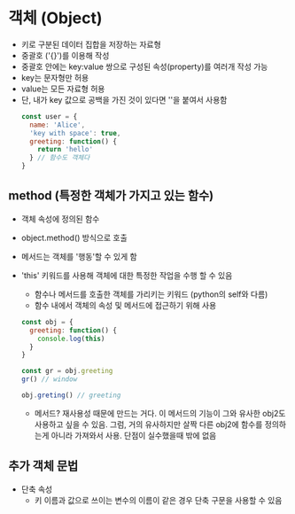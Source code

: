 # 객체 (Object)
- 키로 구분된 데이터 집합을 저장하는 자료형
- 중괄호 ('{}')를 이용해 작성
- 중괄호 안에는 key:value 쌍으로 구성된 속성(property)를 여러개 작성 가능
- key는 문자형만 허용
- value는 모든 자료형 허용
- 단, 내가 key 값으로 공백을 가진 것이 있다면 ''을 붙여서 사용함
  ```javascript
  const user = {
    name: 'Alice',
    'key with space': true,
    greeting: function() {
      return 'hello'
    } // 함수도 객체다
  }
  ```

## method (특정한 객체가 가지고 있는 함수)
- 객체 속성에 정의된 함수
- object.method() 방식으로 호출
- 메서드는 객체를 '행동'할 수 있게 함
- 'this' 키워드를 사용해 객체에 대한 특정한 작업을 수행 할 수 있음
  - 함수나 메서드를 호출한 객체를 가리키는 키워드 (python의 self와 다름)
  - 함수 내에서 객체의 속성 및 메서드에 접근하기 위해 사용 
  ```javascript
  const obj = {
    greeting: function() {
      console.log(this)
    }
  }

  const gr = obj.greeting
  gr() // window

  obj.greting() // greeting
  ```

  - 메서드? 재사용성 때문에 만드는 거다. 이 메서드의 기능이 그와 유사한 obj2도 사용하고 싶을 수 있음. 그럼, 거의 유사하지만 살짝 다른 obj2에 함수를 정의하는게 아니라 가져와서 사용. 단점이 실수했을때 밖에 없음


## 추가 객체 문법
- 단축 속성
  - 키 이름과 값으로 쓰이는 변수의 이름이 같은 경우 단축 구문을 사용할 수 있음 